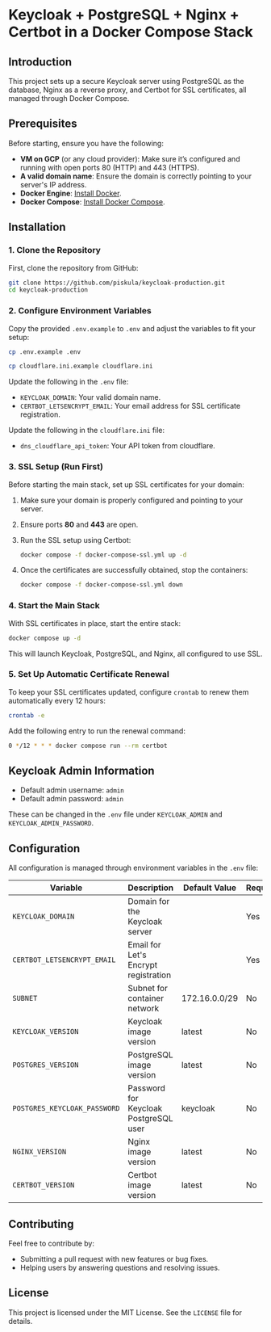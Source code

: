# Keycloak + PostgreSQL + Nginx + Certbot in a Docker Compose Stack

## Introduction

This project sets up a secure Keycloak server using PostgreSQL as the database, Nginx as a reverse proxy, and Certbot for SSL certificates, all managed through Docker Compose.

## Prerequisites

Before starting, ensure you have the following:

- **VM on GCP** (or any cloud provider): Make sure it’s configured and running with open ports 80 (HTTP) and 443 (HTTPS).
- **A valid domain name**: Ensure the domain is correctly pointing to your server's IP address.
- **Docker Engine**: [Install Docker](https://docs.docker.com/get-docker/).
- **Docker Compose**: [Install Docker Compose](https://docs.docker.com/compose/install/).

## Installation

### 1. Clone the Repository

First, clone the repository from GitHub:

```bash
git clone https://github.com/piskula/keycloak-production.git
cd keycloak-production
```

### 2. Configure Environment Variables

Copy the provided `.env.example` to `.env` and adjust the variables to fit your setup:

```bash
cp .env.example .env
```
```bash
cp cloudflare.ini.example cloudflare.ini
```

Update the following in the `.env` file:
- `KEYCLOAK_DOMAIN`: Your valid domain name.
- `CERTBOT_LETSENCRYPT_EMAIL`: Your email address for SSL certificate registration.

Update the following in the `cloudflare.ini` file:
- `dns_cloudflare_api_token`: Your API token from cloudflare.

### 3. SSL Setup (Run First)

Before starting the main stack, set up SSL certificates for your domain:

1. Make sure your domain is properly configured and pointing to your server.
2. Ensure ports **80** and **443** are open.
3. Run the SSL setup using Certbot:

   ```bash
   docker compose -f docker-compose-ssl.yml up -d
   ```

4. Once the certificates are successfully obtained, stop the containers:

   ```bash
   docker compose -f docker-compose-ssl.yml down
   ```

### 4. Start the Main Stack

With SSL certificates in place, start the entire stack:

```bash
docker compose up -d
```

This will launch Keycloak, PostgreSQL, and Nginx, all configured to use SSL.

### 5. Set Up Automatic Certificate Renewal

To keep your SSL certificates updated, configure `crontab` to renew them automatically every 12 hours:

```bash
crontab -e
```

Add the following entry to run the renewal command:

```bash
0 */12 * * * docker compose run --rm certbot
```

## Keycloak Admin Information

- Default admin username: `admin`
- Default admin password: `admin`

These can be changed in the `.env` file under `KEYCLOAK_ADMIN` and `KEYCLOAK_ADMIN_PASSWORD`.

## Configuration

All configuration is managed through environment variables in the `.env` file:

| **Variable**                  | **Description**                        | **Default Value**        | **Required** |
|-------------------------------|----------------------------------------|--------------------------|--------------|
| `KEYCLOAK_DOMAIN`              | Domain for the Keycloak server         |                          | Yes          |
| `CERTBOT_LETSENCRYPT_EMAIL`    | Email for Let's Encrypt registration   |                          | Yes          |
| `SUBNET`                       | Subnet for container network           | 172.16.0.0/29            | No           |
| `KEYCLOAK_VERSION`             | Keycloak image version                 | latest                   | No           |
| `POSTGRES_VERSION`             | PostgreSQL image version               | latest                   | No           |
| `POSTGRES_KEYCLOAK_PASSWORD`   | Password for Keycloak PostgreSQL user  | keycloak                 | No           |
| `NGINX_VERSION`                | Nginx image version                    | latest                   | No           |
| `CERTBOT_VERSION`              | Certbot image version                  | latest                   | No           |

## Contributing

Feel free to contribute by:

- Submitting a pull request with new features or bug fixes.
- Helping users by answering questions and resolving issues.

## License

This project is licensed under the MIT License. See the `LICENSE` file for details.

